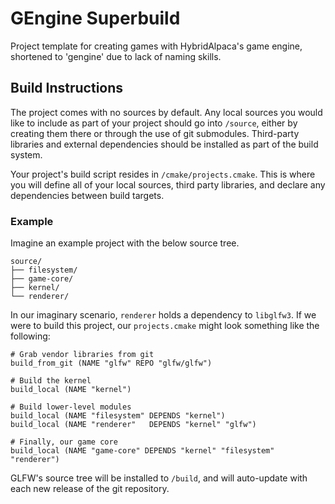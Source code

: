 # GEngine Superbuild

Project template for creating games with HybridAlpaca's game engine, shortened to 'gengine' due to lack of naming skills.

## Build Instructions

The project comes with no sources by default.  Any local sources you would like to include as part of your project should go into `/source`, either by creating them there or through the use of git submodules.  Third-party libraries and external dependencies should be installed as part of the build system.

Your project's build script resides in `/cmake/projects.cmake`.  This is where you will define all of your local sources, third party libraries, and declare any dependencies between build targets.

### Example

Imagine an example project with the below source tree.

	source/
	├── filesystem/
	├── game-core/
	├── kernel/
	└── renderer/

In our imaginary scenario, `renderer` holds a dependency to `libglfw3`.  If we were to build this project, our `projects.cmake` might look something like the following:

	# Grab vendor libraries from git
	build_from_git (NAME "glfw" REPO "glfw/glfw")

	# Build the kernel
	build_local (NAME "kernel")

	# Build lower-level modules
	build_local (NAME "filesystem" DEPENDS "kernel")
	build_local (NAME "renderer"   DEPENDS "kernel" "glfw")

	# Finally, our game core
	build_local (NAME "game-core" DEPENDS "kernel" "filesystem" "renderer")

GLFW's source tree will be installed to `/build`, and will auto-update with each new release of the git repository.
